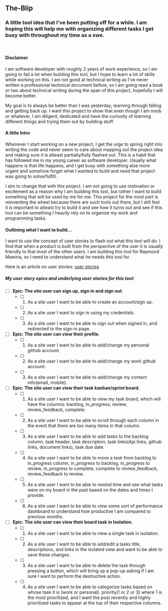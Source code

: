 ## The-Blip
### A little tool idea that I've been putting off for a while. I am hoping this will help me with organizing different tasks I get busy with throughout my time as a swe. 
<br>

#### Disclaimer
I am software developer with roughly 2 years of work experience, so I am going to fail a lot when building this tool, but I hope to learn a lot of skills while working on this. I am not good at technical writing as I've never written a professional technical document before, so I am going read a book or two about technical writing during the span of this project, hopefully I will become better.

My goal is to always be better than I was yesterday, learning through falling and getting back up. I want this project to show that even though I am noob or whatever, I am diligent, dedicated and have the curiosity of learning different things and trying them out by building stuff.

#### A little Intro
Whenever I start working on a new project, I get the urge to spring right into writing the code and never seem to care about mapping out the project idea and making sure it is atleast partially/fully flashed out. This is a habit that has followed me in my young career as software developer. Usually what happens is that life happens, and I get busy with something else more urgent and somehow forget what I wanted to build and need that project was going to solve/fulfill.

I aim to change that with this project. I am not going to use motivation or excitement as a reason why I am building this tool, but rather I want to build something that will be used by me for me. This project for the most part is reinventing the wheel because there are such tools out there, but I still feel it is important to atleast try to build it and see how it turns out and see if this tool can be something I heavily rely on to organize my work and programming tasks. 


#### Outlining what I want to build...
I want to use the concept of user stories to flash out what this tool will do. I find that when a product is built from the perspective of the user it is usually friendly to that most of the other users. I am building this tool for Raymond Mawina, so I need to understand what he needs this tool for. 

Here is an article on user stories: [user stories](https://www.mountaingoatsoftware.com/agile/user-stories)

##### My user story epics and underlying user stories for this tool:

- [ ] **Epic: The site user can sign up, sign in and sign out.** 
   - [ ] 1. As a site user I want to be able to create an account/sign up.
   - [ ] 2. As a site user I want to sign in using my credentials.
   - [ ] 3. As a site user I want to be able to sign out when signed in, and redirected to the sign-in page. 

- [ ] **Epic: The site user can view their profile.** 
   - [ ] 1. As a site user I want to be able to add/change my personal github account.
   - [ ] 2. As a site user I want to be able to add/change my work github account.
   - [ ] 3. As a site user I want to be able to add/change my contact info(email, mobile).

- [ ] **Epic: The site user can view their task kanban/sprint board.** 
    - [ ] 1. As a site user I want to be able to view my task board, which will have the columns: backlog, in_progress, review, review_feedback, complete.
    - [ ] 2. As a site user I want to be able to scroll through each column in the event that there are too many items in that column.
    - [ ] 3. As a site user I want to be able to add tasks to the backlog column, task header, task description, task links(Api links, github links, document links), task due date.
    - [ ] 4. As a site user I want to be able to move a task from backlog to in_progress column, in_progress to backlog, in_progress to review, in_progress to complete, complete to review_feedback, review_feedback to review.
    - [ ] 5. As a site user I want to be able to rewind time and see what tasks were on my board in the past based on the dates and times I provide.
    - [ ] 6. As a site user I want to be able to view some sort of performance dashboard to understand how productive I am compared to previous months.

- [ ] **Epic: The site user can view their board task in Isolation.** 
    - [ ] 1. As a site user I want to be able to view a single task in isolation.
    - [ ] 2. As a site user I want to be able to add/edit a tasks title, descriptions, and links in the isolated view and want to be able to save these changes.
    - [ ] 3. As a site user I want to be able to delete the task through pressing a button, which will bring up a pop-up asking if I am sure I want to perform the destructive action.
    - [ ] 4. As a site user I want to be able to categorize tasks based on whose task it is (work or personal). priority(1 or 2 or 3) where 1 is the most prioritized, and I want the post recently and highly prioritized tasks to appear at the top of their respective columns.


